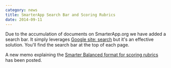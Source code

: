 ```yaml
---
category: news
title: SmarterApp Search Bar and Scoring Rubrics
date: 2014-09-11
---
```

Due to the accumulation of documents on SmarterApp.org we have added a search bar. It simply leverages [Google site: search](https://support.google.com/websearch/answer/136861) but it's an effective solution. You'll find the search bar at the top of each page.

A new memo explaining the [Smarter Balanced format for scoring rubrics](http://www.smarterapp.org/specs/MachineScoringRubric.html) has been posted.